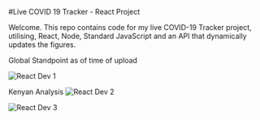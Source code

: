 #Live COVID 19 Tracker - React Project

Welcome. This repo contains code for my live COVID-19 Tracker project, utilising, React, Node, Standard JavaScript and an API that dynamically updates the figures.

Global Standpoint as of time of upload

![React Dev 1](Web-Projects/src/CoronavirusTracker/image2.png)



Kenyan Analysis
![React Dev 2](Web-Projects/src/CoronavirusTracker/image1.png)


![React Dev 3](Web-Projects/src/CoronavirusTracker/image3.png)
